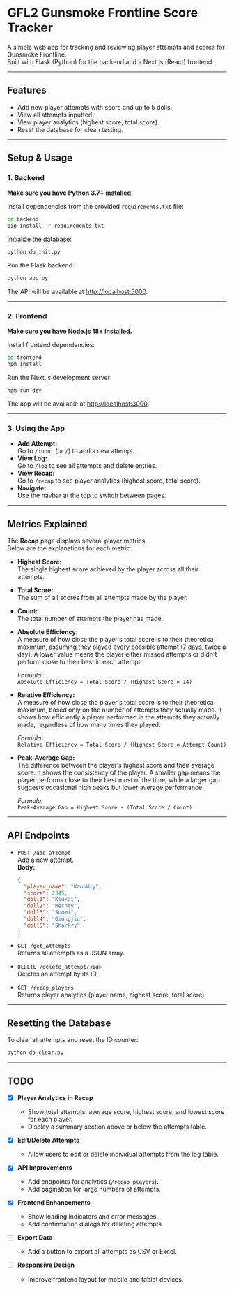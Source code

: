 # GFL2 Gunsmoke Frontline Score Tracker

A simple web app for tracking and reviewing player attempts and scores for Gunsmoke Frontline.  
Built with Flask (Python) for the backend and a Next.js (React) frontend.

---

## Features

- Add new player attempts with score and up to 5 dolls.
- View all attempts inputted.
- View player analytics (highest score, total score).
- Reset the database for clean testing.

---

## Setup & Usage

### 1. Backend

**Make sure you have Python 3.7+ installed.**

Install dependencies from the provided `requirements.txt` file:

```sh
cd backend
pip install -r requirements.txt
```

Initialize the database:

```sh
python db_init.py
```

Run the Flask backend:

```sh
python app.py
```
The API will be available at [http://localhost:5000](http://localhost:5000).

---

### 2. Frontend

**Make sure you have Node.js 18+ installed.**

Install frontend dependencies:

```sh
cd frontend
npm install
```

Run the Next.js development server:

```sh
npm run dev
```
The app will be available at [http://localhost:3000](http://localhost:3000).

---

### 3. Using the App

- **Add Attempt:**  
  Go to `/input` (or `/`) to add a new attempt.
- **View Log:**  
  Go to `/log` to see all attempts and delete entries.
- **View Recap:**  
  Go to `/recap` to see player analytics (highest score, total score).
- **Navigate:**  
  Use the navbar at the top to switch between pages.

---

## Metrics Explained

The **Recap** page displays several player metrics.  
Below are the explanations for each metric:

- **Highest Score:**  
  The single highest score achieved by the player across all their attempts.

- **Total Score:**  
  The sum of all scores from all attempts made by the player. 

- **Count:**  
  The total number of attempts the player has made.

- **Absolute Efficiency:**  
  A measure of how close the player's total score is to their theoretical maximum, assuming they played every possible attempt (7 days, twice a day). A lower value means the player either missed attempts or didn't perform close to their best in each attempt.

  _Formula:_  
  `Absolute Efficiency = Total Score / (Highest Score × 14)`  

- **Relative Efficiency:**  
  A measure of how close the player's total score is to their theoretical maximum, based only on the number of attempts they actually made. It shows how efficiently a player performed in the attempts they actually made, regardless of how many times they played.

  _Formula:_  
  `Relative Efficiency = Total Score / (Highest Score × Attempt Count)`  

- **Peak-Average Gap:**  
  The difference between the player's highest score and their average score. It shows the consistency of the player. A smaller gap means the player performs close to their best most of the time, while a larger gap suggests occasional high peaks but lower average performance.

  _Formula:_  
  `Peak-Average Gap = Highest Score - (Total Score / Count)`

---

## API Endpoints

- `POST /add_attempt`  
  Add a new attempt.  
  **Body:**  
  ```json
  {
    "player_name": "KaonWry",
    "score": 2345,
    "doll1": "Klukai",
    "doll2": "Mechty",
    "doll3": "Suomi",
    "doll4": "Qiongjiu",
    "doll5": "Sharkry"
  }
  ```

- `GET /get_attempts`  
  Returns all attempts as a JSON array.

- `DELETE /delete_attempt/<id>`  
  Deletes an attempt by its ID.

- `GET /recap_players`  
  Returns player analytics (player name, highest score, total score).

---

## Resetting the Database

To clear all attempts and reset the ID counter:

```sh
python db_clear.py
```

---

## TODO

- [x] **Player Analytics in Recap**
  - Show total attempts, average score, highest score, and lowest score for each player.
  - Display a summary section above or below the attempts table.

- [x] **Edit/Delete Attempts**
  - Allow users to edit or delete individual attempts from the log table.

- [x] **API Improvements**
  - Add endpoints for analytics (`/recap_players`).
  - Add pagination for large numbers of attempts.

- [x] **Frontend Enhancements**
  - Show loading indicators and error messages.
  - Add confirmation dialogs for deleting attempts

- [ ] **Export Data**
  - Add a button to export all attempts as CSV or Excel.

- [ ] **Responsive Design**
  - Improve frontend layout for mobile and tablet devices.
